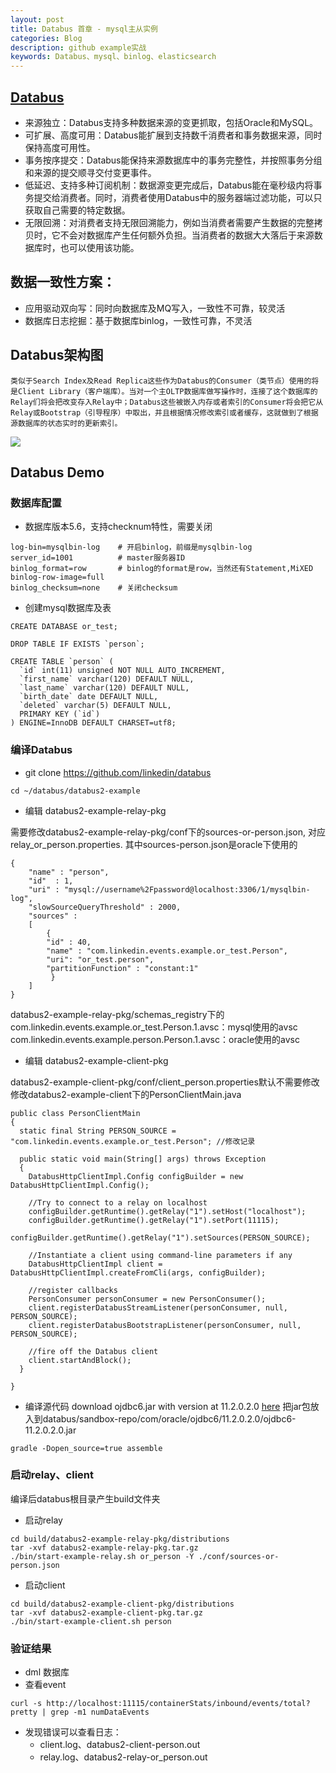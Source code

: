 ```yaml
---
layout: post
title: Databus 首章 - mysql主从实例
categories: Blog
description: github example实战
keywords: Databus、mysql、binlog、elasticsearch
---
```


## [Databus](https://github.com/linkedin/databus)
+ 来源独立：Databus支持多种数据来源的变更抓取，包括Oracle和MySQL。
+ 可扩展、高度可用：Databus能扩展到支持数千消费者和事务数据来源，同时保持高度可用性。
+ 事务按序提交：Databus能保持来源数据库中的事务完整性，并按照事务分组和来源的提交顺寻交付变更事件。
+ 低延迟、支持多种订阅机制：数据源变更完成后，Databus能在毫秒级内将事务提交给消费者。同时，消费者使用Databus中的服务器端过滤功能，可以只获取自己需要的特定数据。
+ 无限回溯：对消费者支持无限回溯能力，例如当消费者需要产生数据的完整拷贝时，它不会对数据库产生任何额外负担。当消费者的数据大大落后于来源数据库时，也可以使用该功能。

## 数据一致性方案：
+ 应用驱动双向写：同时向数据库及MQ写入，一致性不可靠，较灵活
+ 数据库日志挖掘：基于数据库binlog，一致性可靠，不灵活

## Databus架构图
	类似于Search Index及Read Replica这些作为Databus的Consumer（类节点）使用的将是Client Library（客户端库）。当对一个主OLTP数据库做写操作时，连接了这个数据库的Relay们将会把改变存入Relay中；Databus这些被嵌入内存或者索引的Consumer将会把它从Relay或Bootstrap（引导程序）中取出，并且根据情况修改索引或者缓存，这就做到了根据源数据库的状态实时的更新索引。
	
![](http://cms.csdnimg.cn/article/201302/27/512da48083705.jpg)

## Databus Demo

### 数据库配置
+ 数据库版本5.6，支持checknum特性，需要关闭

```
log-bin=mysqlbin-log	# 开启binlog，前缀是mysqlbin-log
server_id=1001			# master服务器ID
binlog_format=row       # binlog的format是row，当然还有Statement,MiXED
binlog-row-image=full	
binlog_checksum=none	# 关闭checksum
```

+ 创建mysql数据库及表

```
CREATE DATABASE or_test;

DROP TABLE IF EXISTS `person`;

CREATE TABLE `person` (
  `id` int(11) unsigned NOT NULL AUTO_INCREMENT,
  `first_name` varchar(120) DEFAULT NULL,
  `last_name` varchar(120) DEFAULT NULL,
  `birth_date` date DEFAULT NULL,
  `deleted` varchar(5) DEFAULT NULL,
  PRIMARY KEY (`id`)
) ENGINE=InnoDB DEFAULT CHARSET=utf8;
```

### 编译Databus
+ git clone https://github.com/linkedin/databus

```
cd ~/databus/databus2-example
```

+ 编辑 databus2-example-relay-pkg

需要修改databus2-example-relay-pkg/conf下的sources-or-person.json, 对应relay_or_person.properties.
其中sources-person.json是oracle下使用的

```
{
    "name" : "person",
    "id"  : 1,
    "uri" : "mysql://username%2Fpassword@localhost:3306/1/mysqlbin-log",
    "slowSourceQueryThreshold" : 2000,
    "sources" :
    [
        {
        "id" : 40,
        "name" : "com.linkedin.events.example.or_test.Person",
        "uri": "or_test.person",
        "partitionFunction" : "constant:1"
         }
    ]
}

```
databus2-example-relay-pkg/schemas_registry下的
com.linkedin.events.example.or_test.Person.1.avsc：mysql使用的avsc
com.linkedin.events.example.person.Person.1.avsc：oracle使用的avsc

+ 编辑 databus2-example-client-pkg

databus2-example-client-pkg/conf/client_person.properties默认不需要修改
修改databus2-example-client下的PersonClientMain.java

```
public class PersonClientMain
{
  static final String PERSON_SOURCE = "com.linkedin.events.example.or_test.Person"; //修改记录

  public static void main(String[] args) throws Exception
  {
    DatabusHttpClientImpl.Config configBuilder = new DatabusHttpClientImpl.Config();

    //Try to connect to a relay on localhost
    configBuilder.getRuntime().getRelay("1").setHost("localhost");
    configBuilder.getRuntime().getRelay("1").setPort(11115);
    configBuilder.getRuntime().getRelay("1").setSources(PERSON_SOURCE);

    //Instantiate a client using command-line parameters if any
    DatabusHttpClientImpl client = DatabusHttpClientImpl.createFromCli(args, configBuilder);

    //register callbacks
    PersonConsumer personConsumer = new PersonConsumer();
    client.registerDatabusStreamListener(personConsumer, null, PERSON_SOURCE);
    client.registerDatabusBootstrapListener(personConsumer, null, PERSON_SOURCE);

    //fire off the Databus client
    client.startAndBlock();
  }

}

```

+ 编译源代码
download ojdbc6.jar with version at 11.2.0.2.0 [here](http://www.oracle.com/technetwork/database/enterprise-edition/jdbc-112010-090769.html)
把jar包放入到databus/sandbox-repo/com/oracle/ojdbc6/11.2.0.2.0/ojdbc6-11.2.0.2.0.jar

```
gradle -Dopen_source=true assemble
```

### 启动relay、client
编译后databus根目录产生build文件夹

+ 启动relay

```
cd build/databus2-example-relay-pkg/distributions
tar -xvf databus2-example-relay-pkg.tar.gz
./bin/start-example-relay.sh or_person -Y ./conf/sources-or-person.json
```

+ 启动client

```
cd build/databus2-example-client-pkg/distributions
tar -xvf databus2-example-client-pkg.tar.gz
./bin/start-example-client.sh person
```

### 验证结果

+ dml 数据库
+ 查看event

```
curl -s http://localhost:11115/containerStats/inbound/events/total?pretty | grep -m1 numDataEvents
```
+ 发现错误可以查看日志：
	+ client.log、databus2-client-person.out
	+ relay.log、databus2-relay-or_person.out


